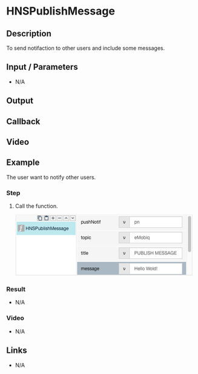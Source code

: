 # HNSPublishMessage

## Description

To send notifaction to other users and include some messages.

## Input / Parameters

- N/A

## Output

## Callback

## Video

## Example

The user want to notify other users.

### Step

1. Call the function. <br />
    
    ![](./publishMessage-step-1.png)
    
### Result

- N/A

### Video

- N/A
<!--[![Video](http://i.imgur.com/Ot5DWAW.png)](https://youtu.be/StTqXEQ2l-Y?t=35s)-->

## Links

- N/A